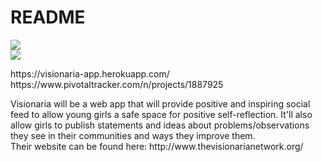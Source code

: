 <h1>README</h1>

<p><a href="https://codeclimate.com/github/rails/rails"><img src="https://codeclimate.com/github/rails/rails/badges/gpa.svg" /></a> <br>
<img src="https://travis-ci.org/joannangx/visionaria_app.svg?branch=master"/></p>

<p>https://visionaria-app.herokuapp.com/ <br>
https://www.pivotaltracker.com/n/projects/1887925</p>

<p>Visionaria will be a web app that will provide positive and inspiring social feed to allow young girls a safe space 
for positive self-reflection. It'll also allow girls to publish statements and ideas about problems/observations 
they see in their communities and ways they improve them. <br>
Their website can be found here: http://www.thevisionarianetwork.org/</p>